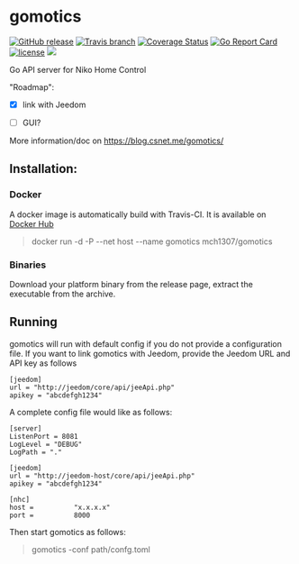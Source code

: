 # gomotics

[![GitHub release](https://img.shields.io/github/release/mch1307/gomotics.svg)](https://github.com/mch1307/gomotics/releases)
[![Travis branch](https://img.shields.io/travis/mch1307/gomotics/master.svg)](https://travis-ci.org/mch1307/gomotics)
[![Coverage Status](https://coveralls.io/repos/github/mch1307/gomotics/badge.svg?branch=master)](https://coveralls.io/github/mch1307/gomotics?branch=master)
[![Go Report Card](https://goreportcard.com/badge/mch1307/gomotics)](http://goreportcard.com/report/mch1307/gomotics)
[![license](https://img.shields.io/github/license/mch1307/gomotics.svg)](https://github.com/mch1307/gomotics/blob/master/LICENSE.md) [![](https://images.microbadger.com/badges/image/mch1307/gomotics.svg)](https://microbadger.com/images/mch1307/gomotics "Get your own image badge on microbadger.com")

Go API server for Niko Home Control

"Roadmap": 

- [X] link with Jeedom
- [ ] GUI?


More information/doc on https://blog.csnet.me/gomotics/

## Installation:

### Docker

A docker image is automatically build with Travis-CI. It is available on [Docker Hub](https://hub.docker.com/r/mch1307/gomotics/)

> docker run -d -P --net host --name gomotics mch1307/gomotics

### Binaries

Download your platform binary from the release page, extract the executable from the archive. 

## Running
gomotics will run with default config if you do not provide a configuration file. If you want to link gomotics with Jeedom, provide the Jeedom URL and API key as follows

```
[jeedom]
url = "http://jeedom/core/api/jeeApi.php"
apikey = "abcdefgh1234"
```
A complete config file would like as follows:

``` 
[server]
ListenPort = 8081
LogLevel = "DEBUG"
LogPath = "."

[jeedom]
url = "http://jeedom-host/core/api/jeeApi.php"
apikey = "abcdefgh1234"

[nhc]
host =          "x.x.x.x"
port =          8000

```

Then start gomotics as follows:

> gomotics -conf path/confg.toml